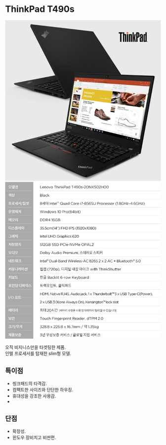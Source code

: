 # ThinkPad T490s

![](/resource/img/thinkPad.png)
![](/resource/img/thinkPad_spec.png)


오직 비지니스만을 타겟팅한 제품.  
인텔 프로세서를 탑재한 slim형 모델.  

## 특이점
- 씽크패드의 타격감.
- 컴팩트한 사이즈와 단단한 하우징.
- 휴대성을 강조한 사용감.
- 


## 단점
- 확장성.
- 윈도우 장비치고 비싼편.